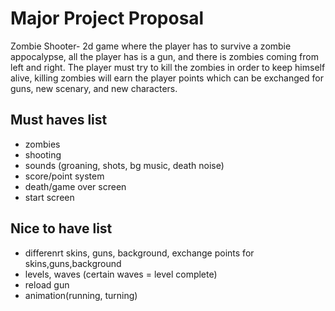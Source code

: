 # Major Project Proposal

Zombie Shooter- 2d game where the player has to survive a zombie appocalypse, all the player has is a gun, and there is zombies coming from left and right. The player must try to kill the zombies in order to keep himself alive, killing zombies will earn the player points which can be exchanged for guns, new scenary, and new characters.


## Must haves list
- zombies
- shooting
- sounds (groaning, shots, bg music, death noise)
- score/point system
- death/game over screen
- start screen
## Nice to have list

- differenrt skins, guns, background, exchange points for skins,guns,background
- levels, waves (certain waves = level complete)
- reload gun
- animation(running, turning)
